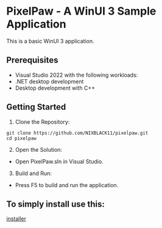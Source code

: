 # PixelPaw - A WinUI 3 Sample Application
This is a basic WinUI 3 application.

## Prerequisites
- Visual Studio 2022 with the following workloads:
- .NET desktop development
- Desktop development with C++


## Getting Started
1. Clone the Repository:
```
git clone https://github.com/NIXBLACK11/pixelpaw.git
cd pixelpaw
```
2. Open the Solution:
- Open PixelPaw.sln in Visual Studio.
3. Build and Run:
- Press F5 to build and run the application.


## To simply install use this:
[installer](PixelPasInstaller\Debug\PixelPasInstaller.msi)